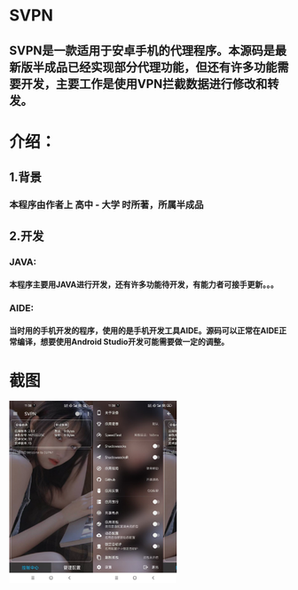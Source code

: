# SVPN
## SVPN是一款适用于安卓手机的代理程序。本源码是最新版半成品已经实现部分代理功能，但还有许多功能需要开发，主要工作是使用VPN拦截数据进行修改和转发。


# 介绍：

## 1.背景
### 本程序由作者上 高中 - 大学 时所著，所属半成品

## 2.开发

###  JAVA:
####   本程序主要用JAVA进行开发，还有许多功能待开发，有能力者可接手更新。。。

###  AIDE:
####   当时用的手机开发的程序，使用的是手机开发工具AIDE。源码可以正常在AIDE正常编译，想要使用Android Studio开发可能需要做一定的调整。

# 截图

<!-- ---------- Screenshots ---------- -->
<div style="display: flex;">
  <img src="main.jpg" width=30%>
  <img src="setting.jpg" width=30%>
</div>